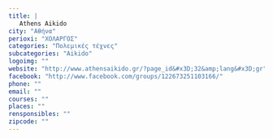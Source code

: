 ```yaml
---
title: |
   Athens Aikido
city: "Αθήνα"
perioxi: "ΧΟΛΑΡΓΟΣ"
categories: "Πολεμικές τέχνες"
subcategories: "Aikido"
logoimg: ""
website: "http://www.athensaikido.gr/?page_id&#x3D;32&amp;lang&#x3D;gr"
facebook: "http://www.facebook.com/groups/122673251103166/"
phone: ""
email: ""
courses: ""
places: ""
rensponsibles: ""
zipcode: ""
---
```




